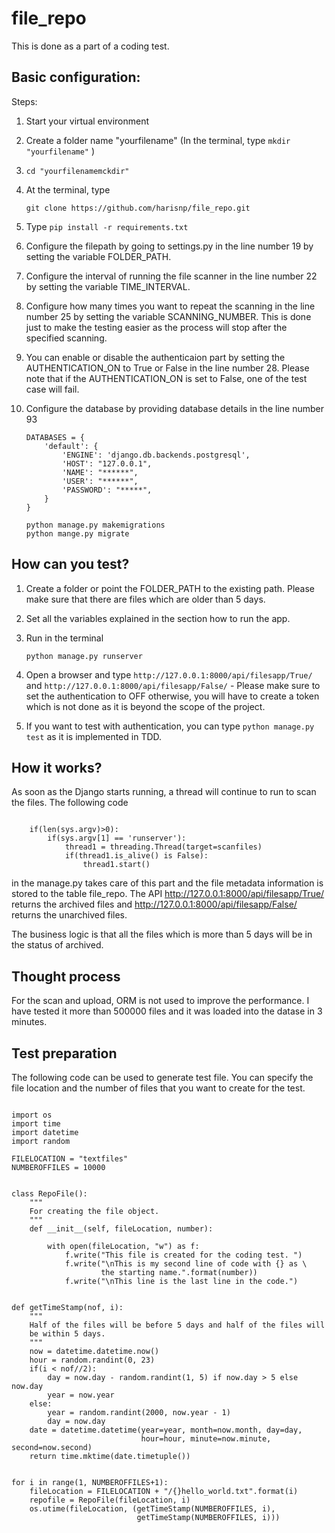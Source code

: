 # file_repo
This is done as a part of a coding test. 

## Basic configuration:


Steps: 

1. Start your virtual environment
2. Create a folder name "yourfilename" (In the terminal, type ```mkdir "yourfilename"``` )
3. ```cd "yourfilenamemckdir"``` 
4. At the terminal, type 
   
   ```
   git clone https://github.com/harisnp/file_repo.git
   ```
5. Type 
```pip install -r requirements.txt```
6. Configure the filepath by going to settings.py in the line number 19 by setting the variable FOLDER_PATH.
7. Configure the interval of running the file scanner in the line number 22 by setting the variable TIME_INTERVAL.
8. Configure how many times you want to repeat the scanning in the line number 25 by setting the variable SCANNING_NUMBER. This is done just to make the testing easier as the process will stop after the specified scanning.  
9. You can enable or disable the authenticaion part by setting the AUTHENTICATION_ON to True or False in the line number 28. Please note that if the AUTHENTICATION_ON is set to False, one of the test case will fail.
10. Configure the database by providing database details in the line number 93

	```
	DATABASES = {
	    'default': {
	        'ENGINE': 'django.db.backends.postgresql',
	        'HOST': "127.0.0.1",
	        'NAME': "******",
	        'USER': "******",
	        'PASSWORD': "*****",
	    }
	}
	```


	```
	python manage.py makemigrations
	python mange.py migrate
	```

## How can you test?

1. Create a folder or point the FOLDER_PATH to the existing path. Please make sure that there are files which are older than 5 days.
2. Set all the variables explained in the section how to run the app. 
3. Run in the terminal

   ```
   python manage.py runserver
   ```
4. Open a browser and type ```http://127.0.0.1:8000/api/filesapp/True/``` and ```http://127.0.0.1:8000/api/filesapp/False/``` - Please make sure to set the authentication to OFF otherwise, you will have to create a token which is not done as it is beyond the scope of the project. 
5.  If you want to test with authentication, you can type ```python manage.py test``` as it is implemented in TDD.

##  How it works?

As soon as the Django starts running, a thread will continue to run to scan the files. The following code 
```

    if(len(sys.argv)>0):
        if(sys.argv[1] == 'runserver'):
            thread1 = threading.Thread(target=scanfiles)
            if(thread1.is_alive() is False):
                thread1.start()

``` 
in the manage.py takes care of this part and the file metadata information is stored to the table file_repo. The API http://127.0.0.1:8000/api/filesapp/True/ returns the archived files and http://127.0.0.1:8000/api/filesapp/False/ returns the unarchived files. 

The business logic is that all the files which is more than 5 days will be in the status of archived.

## Thought process

For the scan and upload, ORM is not used to improve the performance. I have tested it more than 500000 files and it was loaded into the datase in 3 minutes.

## Test preparation 

The following code can be used to generate test file. You can specify the file location and the number of files that you want to create for the test.
```

import os
import time
import datetime
import random

FILELOCATION = "textfiles"
NUMBEROFFILES = 10000


class RepoFile():
    """
    For creating the file object.
    """
    def __init__(self, fileLocation, number):

        with open(fileLocation, "w") as f:
            f.write("This file is created for the coding test. ")
            f.write("\nThis is my second line of code with {} as \
                    the starting name.".format(number))
            f.write("\nThis line is the last line in the code.")


def getTimeStamp(nof, i):
    """
    Half of the files will be before 5 days and half of the files will
    be within 5 days.
    """
    now = datetime.datetime.now()
    hour = random.randint(0, 23)
    if(i < nof//2):
        day = now.day - random.randint(1, 5) if now.day > 5 else now.day
        year = now.year
    else:
        year = random.randint(2000, now.year - 1)
        day = now.day
    date = datetime.datetime(year=year, month=now.month, day=day,
                             hour=hour, minute=now.minute, second=now.second)
    return time.mktime(date.timetuple())


for i in range(1, NUMBEROFFILES+1):
    fileLocation = FILELOCATION + "/{}hello_world.txt".format(i)
    repofile = RepoFile(fileLocation, i)
    os.utime(fileLocation, (getTimeStamp(NUMBEROFFILES, i), 
                            getTimeStamp(NUMBEROFFILES, i)))

```

